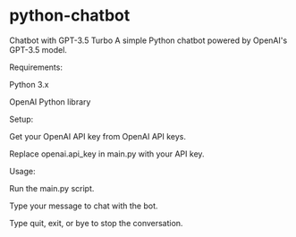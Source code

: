 # python-chatbot

Chatbot with GPT-3.5 Turbo
A simple Python chatbot powered by OpenAI's GPT-3.5 model.


Requirements:

Python 3.x

OpenAI Python library


Setup:

Get your OpenAI API key from OpenAI API keys.

Replace openai.api_key in main.py with your API key.

Usage:

Run the main.py script.

Type your message to chat with the bot.

Type quit, exit, or bye to stop the conversation.
